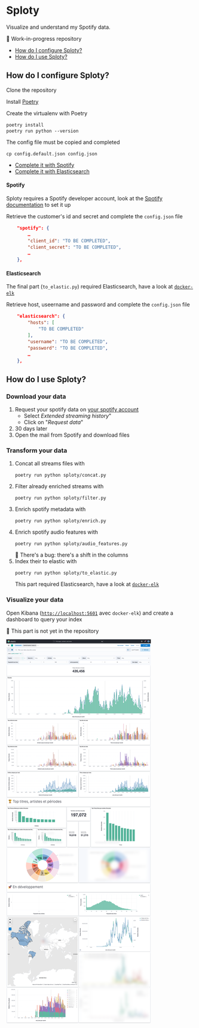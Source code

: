 # Sploty

Visualize and understand my Spotify data.

🚧 Work-in-progress repository

- [How do I configure Sploty?](#how-do-i-configure-sploty)
- [How do I use Sploty?](#how-do-i-use-sploty)

## How do I configure Sploty? 

Clone the repository

Install [Poetry](https://python-poetry.org)

Create the virtualenv with Poetry

```shell
poetry install
poetry run python --version
```

The config file must be copied and completed

```shell
cp config.default.json config.json
```

- [Complete it with Spotify](#spotify)
- [Complete it with Elasticsearch](#elasticsearch)

#### Spotify

Sploty requires a Spotify developer account, look at the [Spotify documentation](https://developer.spotify.com/documentation/web-api/tutorials/getting-started) to set it up

Retrieve the customer's id and secret and complete the `config.json` file

```json
    "spotify": {
        …
        "client_id": "TO BE COMPLETED",
        "client_secret": "TO BE COMPLETED",
        …
    },
```

#### Elasticsearch

The final part (`to_elastic.py`) required Elasticsearch, have a look at [`docker-elk`](https://github.com/deviantony/docker-elk)

Retrieve host, useername and password and complete the `config.json` file

```json
    "elasticsearch": {
        "hosts": [
            "TO BE COMPLETED"
        ],
        "username": "TO BE COMPLETED",
        "password": "TO BE COMPLETED",
        …
    },
```

## How do I use Sploty?

### Download your data

1. Request your spotify data on [your spotify account](https://www.spotify.com/account/privacy/)
   - Select *Extended streaming history*"
   - Click on "*Request data*"
2. 30 days later
3. Open the mail from Spotify and download files

### Transform your data 

1. Concat all streams files with
   ```shell
   poetry run python sploty/concat.py
   ```
2. Filter already enriched streams with
   ```shell
   poetry run python sploty/filter.py
   ```
3. Enrich spotify metadata with
   ```shell
   poetry run python sploty/enrich.py
   ```
4. Enrich spotify audio features with 
   ```shell
   poetry run python sploty/audio_features.py
   ```
   :bug: There's a bug: there's a shift in the columns
5. Index their to elastic with
   ```shell
   poetry run python sploty/to_elastic.py
   ```
   This part required Elasticsearch, have a look at [`docker-elk`](https://github.com/deviantony/docker-elk)

### Visualize your data

Open Kibana ([`http://localhost:5601`](http://localhost:5601) avec `docker-elk`) and create a dashboard to query your index

🚧 This part is not yet in the repository

![Image of a sample of Kibana board](img/kibana_board.png)
